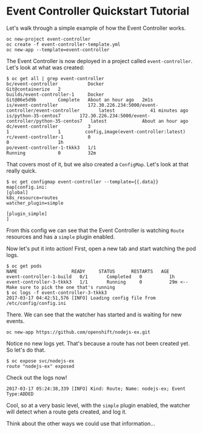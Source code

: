 # Event Controller Quickstart Tutorial

Let's walk through a simple example of how the Event Controller works.

```
oc new-project event-controller
oc create -f event-controller-template.yml
oc new-app --template=event-controller
```

The Event Controller is now deployed in a project called `event-controller`. Let's look at what was created:

```
$ oc get all | grep event-controller
bc/event-controller           Docker                                                Git@containerize   2
builds/event-controller-1     Docker                                                Git@86e5d9b        Complete   About an hour ago   2m1s
is/event-controller           172.30.226.234:5000/event-controller/event-controller       latest             41 minutes ago
is/python-35-centos7       172.30.226.234:5000/event-controller/python-35-centos7   latest             About an hour ago
dc/event-controller           3                                                     1                  1         config,image(event-controller:latest)
rc/event-controller-1         0                                                     0                  1h
po/event-controller-1-tkkk3   1/1                                                   Running            0          32m
```

That covers most of it, but we also created a `ConfigMap`. Let's look at that really quick.

```
$ oc get configmap event-controller --template={{.data}}
map[config.ini:
[global]
k8s_resource=routes
watcher_plugin=simple

[plugin_simple]
]
```

From this config we can see that the Event Controller is watching `Route` resources and has a `simple` plugin enabled.

Now let's put it into action! First, open a new tab and start watching the pod logs.

```
$ oc get pods
NAME                    READY     STATUS      RESTARTS   AGE
event-controller-1-build   0/1       Completed   0          1h
event-controller-3-tkkk3   1/1       Running     0          29m <-- Make sure to pick the one that's running
$ oc logs -f event-controller-3-tkkk3
2017-03-17 04:42:51,576 [INFO] Loading config file from /etc/config/config.ini
```
There. We can see that the watcher has started and is waiting for new events.

```
oc new-app https://github.com/openshift/nodejs-ex.git
```

Notice no new logs yet. That's because a route has not been created yet. So let's do that.

```
$ oc expose svc/nodejs-ex
route "nodejs-ex" exposed
```

Check out the logs now!
```
2017-03-17 05:24:38,339 [INFO] Kind: Route; Name: nodejs-ex; Event Type:ADDED
```

Cool, so at a very basic level, with the `simple` plugin enabled, the watcher will detect when a route gets created, and log it.

Think about the other ways we could use that information...
